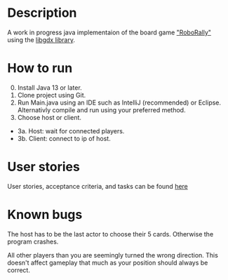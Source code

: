 # Description

A work in progress java implementaion of the board game ["RoboRally"](https://en.wikipedia.org/wiki/RoboRally) using the [libgdx library](https://libgdx.com/).


# How to run
0. Install Java 13 or later.
1. Clone project using Git.
2. Run Main.java using an IDE such as IntelliJ (recommended) or Eclipse. Alternativly compile and run using your preferred method.
3. Choose host or client.
* 3a. Host: wait for connected players.
* 3b. Client: connect to ip of host.



#  User stories
 
 User stories, acceptance criteria, and tasks can be found [here](https://docs.google.com/spreadsheets/d/1A_78OKM1BRXeeG4MR3e6AafYpPxnElqm3xPFjLozlGY/edit?usp=sharing)

# Known bugs

The host has to be the last actor to choose their 5 cards. Otherwise the program crashes.

All other players than you are seemingly turned the wrong direction. This doesn't affect gameplay that much as your position should always be correct.
